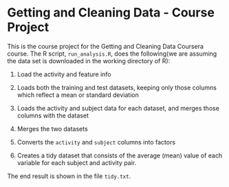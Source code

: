 # Getting and Cleaning Data - Course Project



This is the course project for the Getting and Cleaning Data Coursera course.
The R script, `run_analysis.R`, does the following(we are assuming the data set is downloaded in the working directory of R):



1. Load the activity and feature info

2. Loads both the training and test datasets, keeping only those columns which
   reflect a mean or standard deviation

3. Loads the activity and subject data for each dataset, and merges those
   columns with the dataset

4. Merges the two datasets

5. Converts the `activity` and `subject` columns into factors

6. Creates a tidy dataset that consists of the average (mean) value of each
   variable for each subject and activity pair.



The end result is shown in the file `tidy.txt`.
